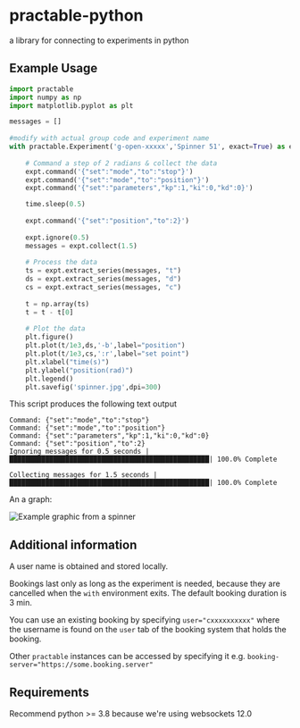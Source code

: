 # practable-python
a library for connecting to experiments in python


## Example Usage

```python
import practable
import numpy as np
import matplotlib.pyplot as plt

messages = []
   
#modify with actual group code and experiment name
with practable.Experiment('g-open-xxxxx','Spinner 51', exact=True) as expt:
    
    # Command a step of 2 radians & collect the data
    expt.command('{"set":"mode","to":"stop"}')
    expt.command('{"set":"mode","to":"position"}')
    expt.command('{"set":"parameters","kp":1,"ki":0,"kd":0}')

    time.sleep(0.5)
        
    expt.command('{"set":"position","to":2}')    
    
    expt.ignore(0.5)
    messages = expt.collect(1.5)
    
    # Process the data
    ts = expt.extract_series(messages, "t")
    ds = expt.extract_series(messages, "d")
    cs = expt.extract_series(messages, "c")
    
    t = np.array(ts)
    t = t - t[0]
    
    # Plot the data
    plt.figure()        
    plt.plot(t/1e3,ds,'-b',label="position")
    plt.plot(t/1e3,cs,':r',label="set point")
    plt.xlabel("time(s)")
    plt.ylabel("position(rad)")
    plt.legend()
    plt.savefig('spinner.jpg',dpi=300)

```

This script produces the following text output
```
Command: {"set":"mode","to":"stop"}
Command: {"set":"mode","to":"position"}
Command: {"set":"parameters","kp":1,"ki":0,"kd":0}
Command: {"set":"position","to":2}
Ignoring messages for 0.5 seconds |██████████████████████████████████████████████████| 100.0% Complete

Collecting messages for 1.5 seconds |██████████████████████████████████████████████████| 100.0% Complete

```
An a graph:

![Example graphic from a spinner](./img/spinner.jpg)

## Additional information

A user name is obtained and stored locally.

Bookings last only as long as the experiment is needed, because they are cancelled when the `with` environment exits. The default booking duration is 3 min.

You can use an existing booking by specifying `user="cxxxxxxxxxx"` where the username is found on the `user` tab of the booking system that holds the booking.

Other `practable` instances can be accessed by specifying it e.g. `booking-server="https://some.booking.server"`

## Requirements

Recommend python >= 3.8 because we're using websockets 12.0





